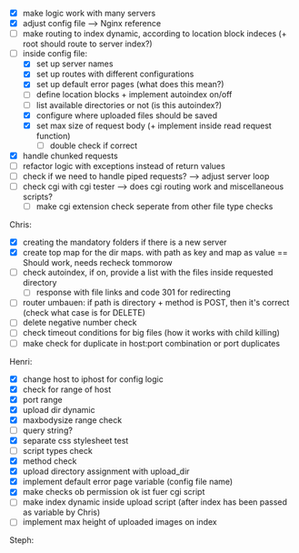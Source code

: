 
- [x] make logic work with many servers
 - [x] adjust config file --> Nginx reference
 - [ ] make routing to index dynamic, according to location block indeces (+ root should route to server index?)
- [ ] inside config file:
	- [x] set up server names
	- [x] set up routes with different configurations
	- [x] set up default error pages (what does this mean?)
	- [ ] define location blocks + implement autoindex on/off
	- [ ] list available directories or not (is this autoindex?)
	- [x] configure where uploaded files should be saved
	- [x] set max size of request body (+ implement inside read request function)
		- [ ] double check if correct
- [x] handle chunked requests
- [ ] refactor logic with exceptions instead of return values
- [ ] check if we need to handle piped requests? --> adjust server loop
- [ ] check cgi with cgi tester --> does cgi routing work and miscellaneous scripts?
	- [ ] make cgi extension check seperate from other file type checks

Chris:
- [x] creating the mandatory folders if there is a new server
- [x] create top map for the dir maps. with path as key and map as value == Should work, needs recheck tommorow
- [ ] check autoindex, if on, provide a list with the files inside requested directory
	- [ ] response with file links and code 301 for redirecting
- [ ] router umbauen: if path is directory + method is POST, then it's correct (check what case is for DELETE) 
- [ ] delete negative number check
- [ ] check timeout conditions for big files (how it works with child killing)
- [ ] make check for duplicate in host:port combination or port duplicates 

Henri:
- [x] change host to iphost for config logic
- [x] check for range of host
- [x] port range
- [x] upload dir dynamic
- [x] maxbodysize range check
- [ ] query string? 
- [x] separate css stylesheet test
- [ ] script types check 
- [x] method check 
- [x] upload directory assignment with upload_dir 
- [x] implement default error page variable (config file name)
- [x] make checks ob permission ok ist fuer cgi script 
- [ ] make index dynamic inside upload script (after index has been passed as variable by Chris)
- [ ] implement max height of uploaded images on index

Steph:






